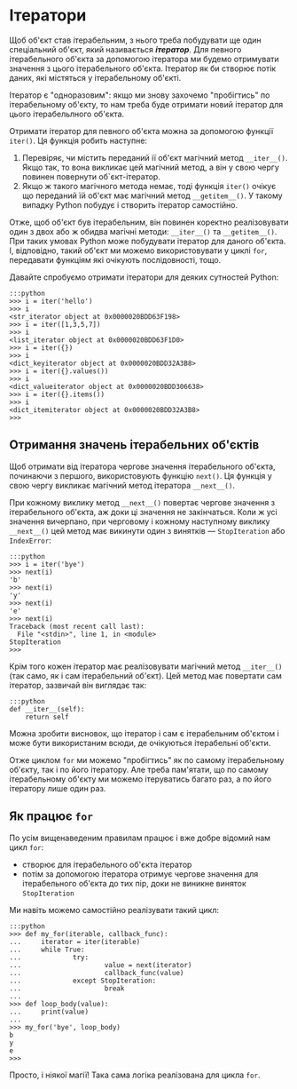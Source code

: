 # Ітератори

Щоб об'єкт став ітерабельним, 
з нього треба побудувати ще один спеціальний об'єкт, 
який називається ***ітератор***. 
Для певного ітерабельного об'єкта за допомогою ітератора 
ми будемо отримувати значення з цього ітерабельного об'єкта. 
Ітератор як би створює потік даних, 
які містяться у ітерабельному об'єкті. 

Ітератор є "одноразовим": 
якщо ми знову захочемо "пробігтись" по ітерабельному об'єкту, 
то нам треба буде отримати новий ітератор для цього ітерабельлного об'єкта. 

Отримати ітератор для певного об'єкта можна за допомогою функції `iter()`. 
Ця функція робить наступне:

1. Перевіряє, чи містить переданий ії об'єкт магічний метод `__iter__()`. 
Якщо так, то вона викликає цей магічний метод, а він у свою чергу повинен повернути об`єкт-ітератор.
1. Якщо ж такого магічного метода немає, 
тоді функція `iter()` очікує що переданий їй об'єкт має магічний метод `__getitem__()`. 
У такому випадку Python побудує і створить ітератор самостійно.

Отже, щоб об'єкт був ітерабельним, 
він повинен коректно реалізовувати один з двох або ж обидва магічні методи: `__iter__()` та `__getitem__()`. 
При таких умовах Python може побудувати ітератор для даного об'єкта. 
І, відповідно, такий об'єкт ми можемо використовувати у циклі `for`, 
передавати функціям які очікують послідовності, тощо. 

Давайте спробуємо отримати ітератори для деяких сутностей Python:

	:::python
	>>> i = iter('hello')
	>>> i
	<str_iterator object at 0x0000020BDD63F198>
	>>> i = iter([1,3,5,7])
	>>> i
	<list_iterator object at 0x0000020BDD63F1D0>
	>>> i = iter({})
	>>> i
	<dict_keyiterator object at 0x0000020BDD32A3B8>
	>>> i = iter({}.values())
	>>> i
	<dict_valueiterator object at 0x0000020BDD306638>
	>>> i = iter({}.items())
	>>> i
	<dict_itemiterator object at 0x0000020BDD32A3B8>
	>>>

## Отримання значень ітерабельних об'єктів

Щоб отримати від ітератора чергове значення ітерабельного об'єкта, 
починаючи з першого, 
використовують функцію `next()`. 
Ця функція у свою чергу викликає магічний метод ітератора `__next__()`. 

При кожному виклику метод `__next__()` 
повертає чергове значення з ітерабельного об'єкта, 
аж доки ці значення не закінчаться. 
Коли ж усі значення вичерпано, 
при черговому і кожному наступному виклику `__next__()` 
цей метод має викинути один з винятків — 
`StopIteration` або `IndexError`: 

	:::python
	>>> i = iter('bye')
	>>> next(i)
	'b'
	>>> next(i)
	'y'
	>>> next(i)
	'e'
	>>> next(i)
	Traceback (most recent call last):
	  File "<stdin>", line 1, in <module>
	StopIteration
	>>>

Крім того кожен ітератор має реалізовувати магічний метод `__iter__()` 
(так само, як і сам ітерабельний об'єкт). 
Цей метод має повертати сам ітератор, зазвичай він виглядає так: 

	:::python
	def __iter__(self):
		return self

Можна зробити висновок, 
що ітератор і сам є ітерабельним об'єктом 
і може бути використаним всюди, 
де очікуються ітерабельні об'єкти. 

Отже циклом `for` ми можемо "пробігтись" як по самому ітерабельному об'єкту, 
так і по його ітератору. 
Але треба пам'ятати, 
що по самому ітерабельному об'єкту ми можемо ітеруватись багато раз, 
а по його ітератору лише один раз. 

## Як працює `for`

По усім вищенаведеним правилам працює і вже добре відомий нам цикл `for`:

* створює для ітерабельного об'єкта ітератор
* потім за допомогою ітератора отримує чергове значення для ітерабельного об'єкта 
до тих пір, 
доки не виникне виняток `StopIteration`

Ми навіть можемо самостійно реалізувати такий цикл: 

	:::python
	>>> def my_for(iterable, callback_func):
	...     iterator = iter(iterable)
	...     while True:
	...             try:
	...                     value = next(iterator)
	...                     callback_func(value)
	...             except StopIteration:
	...                     break
	...
	>>> def loop_body(value):
	...     print(value)
	...
	>>> my_for('bye', loop_body)
	b
	y
	e
	>>>

Просто, і ніякої магії! 
Така сама логіка реалізована для цикла `for`. 


